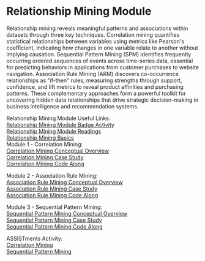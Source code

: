# Relationship Mining Module
Relationship mining reveals meaningful patterns and associations within datasets through three key techniques. Correlation mining quantifies statistical relationships between variables using metrics like Pearson's coefficient, indicating how changes in one variable relate to another without implying causation. Sequential Pattern Mining (SPM) identifies frequently occurring ordered sequences of events across time-series data, essential for predicting behaviors in applications from customer purchases to website navigation. Association Rule Mining (ARM) discovers co-occurrence relationships as "if-then" rules, measuring strengths through support, confidence, and lift metrics to reveal product affinities and purchasing patterns. These complementary approaches form a powerful toolkit for uncovering hidden data relationships that drive strategic decision-making in business intelligence and recommendation systems.

Relationship Mining Module Useful Links:  
[Relationship Mining Module Badge Activity](https://laserkt.quarto.pub/relmin-badge-activity/)  
[Relationship Mining Module Readings](https://laserkt.quarto.pub/module-6-relationship-mining-readings/#/title-slide)  
[Relationship Mining Basics](https://laserkt.quarto.pub/module-6-relationship-mining-basics/#/title-slide)   
Module 1 - Correlation Mining:    
[Correlation Mining Conceptual Overview](https://laserkt.quarto.pub/module-6-correlation-mining/#/title-slide)  
[Correlation Mining Case Study](https://laserkt.quarto.pub/kt-6-correlation-mining-case-study/)  
[Correlation Mining Code Along](https://laserkt.quarto.pub/module-6-correlationmining-code-along/#/title-slide)  

Module 2 - Association Rule Mining:    
[Association Rule Mining Conceptual Overview](https://laserkt.quarto.pub/module-2-association-rule-mining/#/title-slide)  
[Association Rule Mining Case Study](https://laserkt.quarto.pub/module-2-association-rule-mining-ded6/)  
[Association Rule Mining Code Along](https://laserkt.quarto.pub/module-2-association-rule-mining-950d/#/title-slide)  

Module 3 - Sequential Pattern Mining:    
[Sequential Pattern Mining Conceptual Overview](https://laserkt.quarto.pub/module-3-sequential-pattern-mining-4cd0/#/title-slide)  
[Sequential Pattern Mining Case Study](https://laserkt.quarto.pub/module-3-sequential-pattern-mining/)  
[Sequential Pattern Mining Code Along](https://laserkt.quarto.pub/module-3-sequential-pattern-mining-98e4/#/title-slide)  


ASSISTments Activity:  
[Correlation Mining](https://learninganalytics.upenn.edu/LASER/CKT-PSCOR-PSCORQ1-ATHd.html)  
[Sequential Pattern Mining](https://learninganalytics.upenn.edu/LASER/CKT-PSSPM-PSSPMQ1-TGMK.html)
